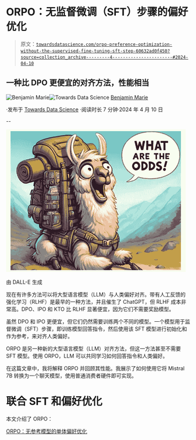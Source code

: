 # ORPO：无监督微调（SFT）步骤的偏好优化

> 原文：[`towardsdatascience.com/orpo-preference-optimization-without-the-supervised-fine-tuning-sft-step-60632ad0f450?source=collection_archive---------4-----------------------#2024-04-10`](https://towardsdatascience.com/orpo-preference-optimization-without-the-supervised-fine-tuning-sft-step-60632ad0f450?source=collection_archive---------4-----------------------#2024-04-10)

## 一种比 DPO 更便宜的对齐方法，性能相当

[](https://medium.com/@bnjmn_marie?source=post_page---byline--60632ad0f450--------------------------------)![Benjamin Marie](https://medium.com/@bnjmn_marie?source=post_page---byline--60632ad0f450--------------------------------)[](https://towardsdatascience.com/?source=post_page---byline--60632ad0f450--------------------------------)![Towards Data Science](https://towardsdatascience.com/?source=post_page---byline--60632ad0f450--------------------------------) [Benjamin Marie](https://medium.com/@bnjmn_marie?source=post_page---byline--60632ad0f450--------------------------------)

·发布于 [Towards Data Science](https://towardsdatascience.com/?source=post_page---byline--60632ad0f450--------------------------------) ·阅读时长 7 分钟·2024 年 4 月 10 日

--

![](img/4d246d66e25e62577f87b7c194f20d7b.png)

由 DALL-E 生成

现在有许多方法可以将大型语言模型（LLM）与人类偏好对齐。带有人工反馈的强化学习（RLHF）是最早的一种方法，并且催生了 ChatGPT，但 RLHF 成本非常高。DPO、IPO 和 KTO 比 RLHF 显著便宜，因为它们不需要奖励模型。

虽然 DPO 和 IPO 更便宜，但它们仍然需要训练两个不同的模型。一个模型用于监督微调（SFT）步骤，即训练模型回答指令，然后使用该 SFT 模型进行初始化和作为参考，来对齐人类偏好。

ORPO 是另一种新的大型语言模型（LLM）对齐方法，但这一方法甚至不需要 SFT 模型。使用 ORPO，LLM 可以共同学习如何回答指令和人类偏好。

在这篇文章中，我将解释 ORPO 并回顾其性能。我展示了如何使用它将 Mistral 7B 转换为一个聊天模型，使用普通消费者硬件即可实现。

# 联合 SFT 和偏好优化

本文介绍了 ORPO：

[ORPO：无参考模型的单体偏好优化](https://arxiv.org/abs/2403.07691)
